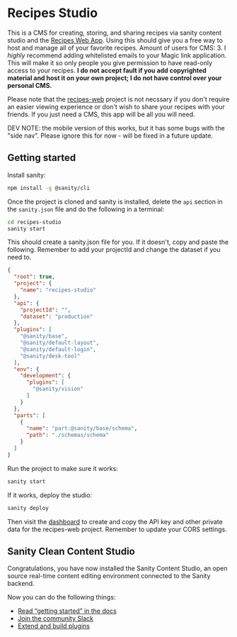 # Recipes Studio

This is a CMS for creating, storing, and sharing recipes via sanity content studio and the [Recipes Web App](https://github.com/ajax2012/recipes-web). Using this should give you a free way to host and manage all of your favorite recipes. Amount of users for CMS: 3. I _highly_ recommend adding whitelisted emails to your Magic link application. This will make it so only people you give permission to have read-only access to your recipes. __I do not accept fault if you add copyrighted material and host it on your own project; I do not have control over your personal CMS.__

Please note that the [recipes-web](https://github.com/ajax2012/recipes-web) project is not necssary if you don't require an easier viewing experience or don't wish to share your recipes with your friends. If you just need a CMS, this app will be all you will need.

DEV NOTE: the mobile version of this works, but it has some bugs with the "side nav". Please ignore this for now - will be fixed in a future update.

## Getting started

Install sanity:

```bash
npm install -g @sanity/cli
```

Once the project is cloned and sanity is installed, delete the `api` section in the `sanity.json` file and do the following in a terminal:

```bash
cd recipes-studio
sanity start
```

This should create a sanity.json file for you. If it doesn't, copy and paste the following. Remember to add your projectId and change the dataset if you need to.

```json
{
  "root": true,
  "project": {
    "name": "recipes-studio"
  },
  "api": {
    "projectId": "",
    "dataset": "production"
  },
  "plugins": [
    "@sanity/base",
    "@sanity/default-layout",
    "@sanity/default-login",
    "@sanity/desk-tool"
  ],
  "env": {
    "development": {
      "plugins": [
        "@sanity/vision"
      ]
    }
  },
  "parts": [
    {
      "name": "part:@sanity/base/schema",
      "path": "./schemas/schema"
    }
  ]
}
```

Run the project to make sure it works:

```bash
sanity start
```

If it works, deploy the studio:

```bash
sanity deploy
```

Then visit the [dashboard](https://www.sanity.io/manage) to create and copy the API key and other private data for the recipes-web project. Remember to update your CORS settings.

## Sanity Clean Content Studio

Congratulations, you have now installed the Sanity Content Studio, an open source real-time content editing environment connected to the Sanity backend.

Now you can do the following things:

- [Read “getting started” in the docs](https://www.sanity.io/docs/introduction/getting-started?utm_source=readme)
- [Join the community Slack](https://slack.sanity.io/?utm_source=readme)
- [Extend and build plugins](https://www.sanity.io/docs/content-studio/extending?utm_source=readme)
